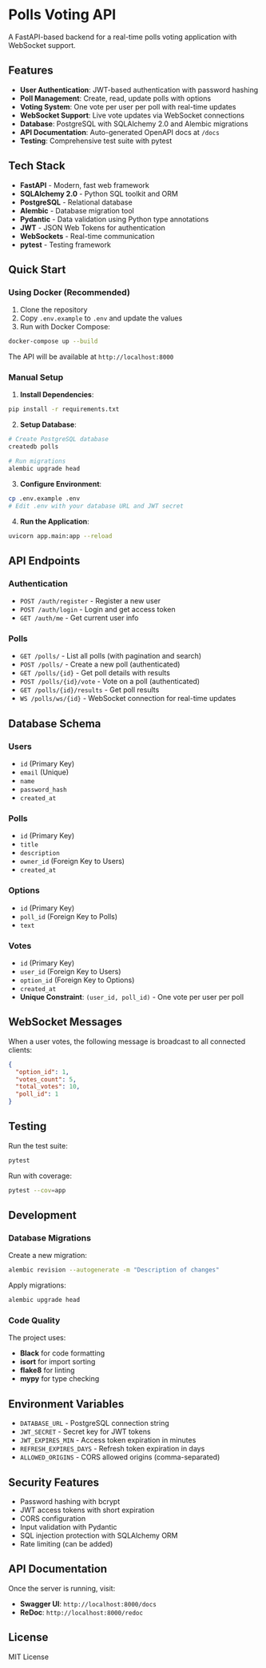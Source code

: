 # Polls Voting API

A FastAPI-based backend for a real-time polls voting application with WebSocket support.

## Features

- **User Authentication**: JWT-based authentication with password hashing
- **Poll Management**: Create, read, update polls with options
- **Voting System**: One vote per user per poll with real-time updates
- **WebSocket Support**: Live vote updates via WebSocket connections
- **Database**: PostgreSQL with SQLAlchemy 2.0 and Alembic migrations
- **API Documentation**: Auto-generated OpenAPI docs at `/docs`
- **Testing**: Comprehensive test suite with pytest

## Tech Stack

- **FastAPI** - Modern, fast web framework
- **SQLAlchemy 2.0** - Python SQL toolkit and ORM
- **PostgreSQL** - Relational database
- **Alembic** - Database migration tool
- **Pydantic** - Data validation using Python type annotations
- **JWT** - JSON Web Tokens for authentication
- **WebSockets** - Real-time communication
- **pytest** - Testing framework

## Quick Start

### Using Docker (Recommended)

1. Clone the repository
2. Copy `.env.example` to `.env` and update the values
3. Run with Docker Compose:

```bash
docker-compose up --build
```

The API will be available at `http://localhost:8000`

### Manual Setup

1. **Install Dependencies**:
```bash
pip install -r requirements.txt
```

2. **Setup Database**:
```bash
# Create PostgreSQL database
createdb polls

# Run migrations
alembic upgrade head
```

3. **Configure Environment**:
```bash
cp .env.example .env
# Edit .env with your database URL and JWT secret
```

4. **Run the Application**:
```bash
uvicorn app.main:app --reload
```

## API Endpoints

### Authentication
- `POST /auth/register` - Register a new user
- `POST /auth/login` - Login and get access token
- `GET /auth/me` - Get current user info

### Polls
- `GET /polls/` - List all polls (with pagination and search)
- `POST /polls/` - Create a new poll (authenticated)
- `GET /polls/{id}` - Get poll details with results
- `POST /polls/{id}/vote` - Vote on a poll (authenticated)
- `GET /polls/{id}/results` - Get poll results
- `WS /polls/ws/{id}` - WebSocket connection for real-time updates

## Database Schema

### Users
- `id` (Primary Key)
- `email` (Unique)
- `name`
- `password_hash`
- `created_at`

### Polls
- `id` (Primary Key)
- `title`
- `description`
- `owner_id` (Foreign Key to Users)
- `created_at`

### Options
- `id` (Primary Key)
- `poll_id` (Foreign Key to Polls)
- `text`

### Votes
- `id` (Primary Key)
- `user_id` (Foreign Key to Users)
- `option_id` (Foreign Key to Options)
- `created_at`
- **Unique Constraint**: `(user_id, poll_id)` - One vote per user per poll

## WebSocket Messages

When a user votes, the following message is broadcast to all connected clients:

```json
{
  "option_id": 1,
  "votes_count": 5,
  "total_votes": 10,
  "poll_id": 1
}
```

## Testing

Run the test suite:

```bash
pytest
```

Run with coverage:

```bash
pytest --cov=app
```

## Development

### Database Migrations

Create a new migration:
```bash
alembic revision --autogenerate -m "Description of changes"
```

Apply migrations:
```bash
alembic upgrade head
```

### Code Quality

The project uses:
- **Black** for code formatting
- **isort** for import sorting
- **flake8** for linting
- **mypy** for type checking

## Environment Variables

- `DATABASE_URL` - PostgreSQL connection string
- `JWT_SECRET` - Secret key for JWT tokens
- `JWT_EXPIRES_MIN` - Access token expiration in minutes
- `REFRESH_EXPIRES_DAYS` - Refresh token expiration in days
- `ALLOWED_ORIGINS` - CORS allowed origins (comma-separated)

## Security Features

- Password hashing with bcrypt
- JWT access tokens with short expiration
- CORS configuration
- Input validation with Pydantic
- SQL injection protection with SQLAlchemy ORM
- Rate limiting (can be added)

## API Documentation

Once the server is running, visit:
- **Swagger UI**: `http://localhost:8000/docs`
- **ReDoc**: `http://localhost:8000/redoc`

## License

MIT License


